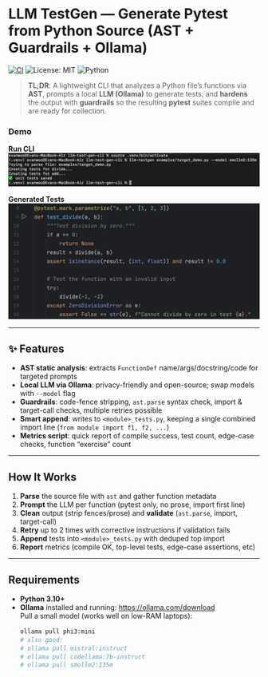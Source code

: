 # LLM TestGen — Generate Pytest from Python Source (AST + Guardrails + Ollama)

[![CI](https://github.com/evanwoo8/LLM-Powered-Test-Generator/actions/workflows/ci.yml/badge.svg)](https://github.com/evanwoo8/LLM-Powered-Test-Generator/actions/workflows/ci.yml)
![License: MIT](https://img.shields.io/badge/License-MIT-green.svg)
![Python](https://img.shields.io/badge/python-3.10%2B-blue)

> **TL;DR**: A lightweight CLI that analyzes a Python file’s functions via **AST**, prompts a local **LLM (Ollama)** to generate tests, and **hardens** the output with **guardrails** so the resulting **pytest** suites compile and are ready for collection.


### Demo
**Run CLI**
![CLI run](docs/cli_interface.png)

**Generated Tests**
![Generated tests](docs/generated_test.png)


---

## ✨ Features

- **AST static analysis**: extracts `FunctionDef` name/args/docstring/code for targeted prompts  
- **Local LLM via Ollama**: privacy-friendly and open-source; swap models with `--model` flag  
- **Guardrails**: code-fence stripping, `ast.parse` syntax check, import & target-call checks, multiple retries possible
- **Smart append**: writes to `<module>_tests.py`, keeping a single combined import line (`from module import f1, f2, ...`)  
- **Metrics script**: quick report of compile success, test count, edge-case checks, function “exercise” count

---

## How It Works

1. **Parse** the source file with `ast` and gather function metadata  
2. **Prompt** the LLM per function (pytest only, no prose, import first line)  
3. **Clean** output (strip fences/prose) and **validate** (`ast.parse`, import, target-call)  
4. **Retry** up to 2 times with corrective instructions if validation fails  
5. **Append** tests into `<module>_tests.py` with deduped top import  
6. **Report** metrics (compile OK, top-level tests, edge-case assertions, etc)

---

## Requirements

- **Python 3.10+**
- **Ollama** installed and running: https://ollama.com/download  
  Pull a small model (works well on low-RAM laptops):
  ```bash
  ollama pull phi3:mini
  # also good:
  # ollama pull mistral:instruct
  # ollama pull codellama:7b-instruct
  # ollama pull smollm2:135m
